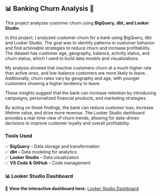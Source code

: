 ## 📊 Banking Churn Analysis 🚀

This project analyzes customer churn using **BigQuery, dbt, and Looker Studio**.

In this project, I analyzed customer churn for a bank using BigQuery, dbt and Looker Studio. The goal was to identify patterns in customer behavior and find actionable strategies to reduce churn and increase profitability. The dataset has customer age, geography, balance, activity status, and churn status, which I used to build data models and visualizations.

My analysis showed that inactive customers churn at a much higher rate than active ones, and low-balance customers are more likely to leave. Additionally, churn rates vary by geography and age, with younger customers showing a higher tendency to leave. 

These insights suggest that the bank can increase retention by introducing campaigns, personalized financial products, and  marketing strategies.

By acting on these findings, the bank can reduce customer loss, increase lifetime value, and drive more revenue. The Looker Studio dashboard provides a real-time view of churn trends, allowing for data-driven decisions to improve customer loyalty and overall profitability. 

### **Tools Used**
✅ **BigQuery** – Data storage and transformation  
✅ **dbt** – Data modeling for analytics  
✅ **Looker Studio** – Data visualization  
✅ **VS Code & GitHub** – Code management  

### **📊 Looker Studio Dashboard**
🔗 **View the interactive dashboard here:** [Looker Studio Dashboard](https://lookerstudio.google.com/reporting/d34fcb0c-3817-4151-9879-cd6eded2d4e9)

